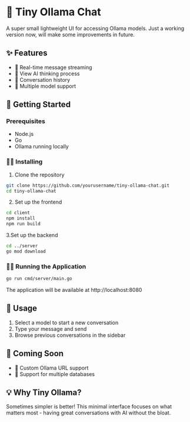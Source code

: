 # 🤖 Tiny Ollama Chat

A super small lightweight UI for accessing Ollama models. Just a working version now, will make some improvements in future.

## ✨ Features

- 📱 Real-time message streaming
- 🧠 View AI thinking process
- 💬 Conversation history
- 🚀 Multiple model support

## 🚦 Getting Started

### Prerequisites
- Node.js
- Go
- Ollama running locally

### 🏃‍♂️ Installing

1. Clone the repository
```bash
git clone https://github.com/yourusername/tiny-ollama-chat.git
cd tiny-ollama-chat
```

2. Set up the frontend
```bash
cd client
npm install
npm run build
```

3.Set up the backend
```bash
cd ../server
go mod download
```

### 🏃‍♂️ Running the Application
```bash
go run cmd/server/main.go
```

The application will be available at http://localhost:8080

## 📖 Usage

1. Select a model to start a new conversation
2. Type your message and send
3. Browse previous conversations in the sidebar

## 🔮 Coming Soon
- 🔗 Custom Ollama URL support
- 💾 Support for multiple databases

## 💡 Why Tiny Ollama?

Sometimes simpler is better! This minimal interface focuses on what matters most - having great conversations with AI without the bloat.
